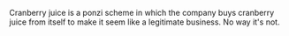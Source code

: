Cranberry juice is a ponzi scheme in which the company buys cranberry juice from itself to make it seem like a legitimate business. No way it's not.
